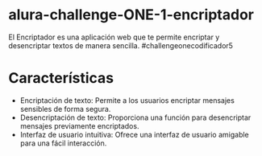 # alura-challenge-ONE-1-encriptador
El Encriptador es una aplicación web que te permite encriptar y desencriptar textos de manera sencilla. #challengeonecodificador5

# Características
* Encriptación de texto: Permite a los usuarios encriptar mensajes sensibles de forma segura.
* Desencriptación de texto: Proporciona una función para desencriptar mensajes previamente encriptados.
* Interfaz de usuario intuitiva: Ofrece una interfaz de usuario amigable para una fácil interacción.
